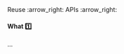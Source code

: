 <link rel="stylesheet" href="{{baseUrl}}/css/textbook.css">

<div class="website-content">

<div id="path">Reuse :arrow_right: APIs :arrow_right:</div>

<div id="title">

#### What :one:

</div>

<div id="body">

...

</div>

</div>
